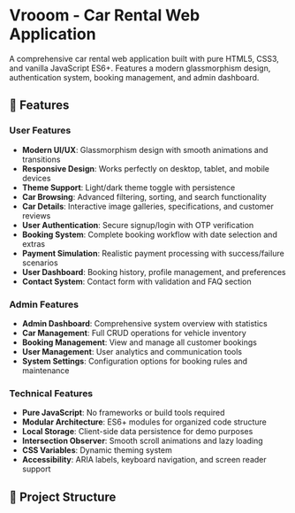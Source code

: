 # Vrooom - Car Rental Web Application

A comprehensive car rental web application built with pure HTML5, CSS3, and vanilla JavaScript ES6+. Features a modern glassmorphism design, authentication system, booking management, and admin dashboard.

## 🚀 Features

### User Features
- **Modern UI/UX**: Glassmorphism design with smooth animations and transitions
- **Responsive Design**: Works perfectly on desktop, tablet, and mobile devices
- **Theme Support**: Light/dark theme toggle with persistence
- **Car Browsing**: Advanced filtering, sorting, and search functionality
- **Car Details**: Interactive image galleries, specifications, and customer reviews
- **User Authentication**: Secure signup/login with OTP verification
- **Booking System**: Complete booking workflow with date selection and extras
- **Payment Simulation**: Realistic payment processing with success/failure scenarios
- **User Dashboard**: Booking history, profile management, and preferences
- **Contact System**: Contact form with validation and FAQ section

### Admin Features
- **Admin Dashboard**: Comprehensive system overview with statistics
- **Car Management**: Full CRUD operations for vehicle inventory
- **Booking Management**: View and manage all customer bookings
- **User Management**: User analytics and communication tools
- **System Settings**: Configuration options for booking rules and maintenance

### Technical Features
- **Pure JavaScript**: No frameworks or build tools required
- **Modular Architecture**: ES6+ modules for organized code structure
- **Local Storage**: Client-side data persistence for demo purposes
- **Intersection Observer**: Smooth scroll animations and lazy loading
- **CSS Variables**: Dynamic theming system
- **Accessibility**: ARIA labels, keyboard navigation, and screen reader support

## 📁 Project Structure

